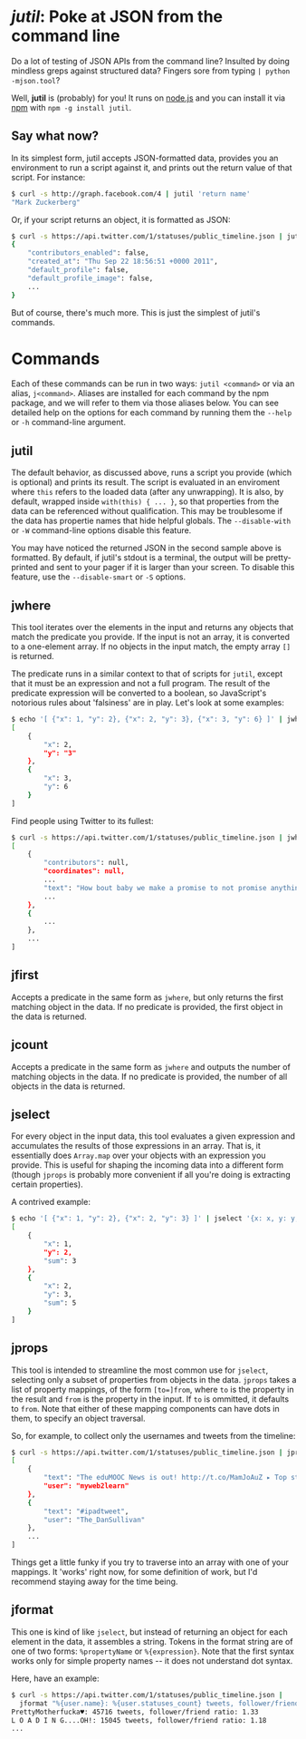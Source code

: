 *jutil*: Poke at JSON from the command line
===========================

Do a lot of testing of JSON APIs from the command line? Insulted by doing mindless greps against structured data? Fingers sore from typing `| python -mjson.tool`?

Well, **jutil** is (probably) for you! It runs on [node.js](http://nodejs.org) and you can install it via [npm](http://npmjs.org/) with `npm -g install jutil`.

Say what now?
------------
In its simplest form, jutil accepts JSON-formatted data, provides you an environment to run a script against it, and prints out the return value of that script. For instance:

````sh
$ curl -s http://graph.facebook.com/4 | jutil 'return name'
"Mark Zuckerberg"
````

Or, if your script returns an object, it is formatted as JSON:

```sh
$ curl -s https://api.twitter.com/1/statuses/public_timeline.json | jutil 'return this[0].user'
{
    "contributors_enabled": false,
    "created_at": "Thu Sep 22 18:56:51 +0000 2011",
    "default_profile": false,
    "default_profile_image": false,
    ...
}
```

But of course, there's much more. This is just the simplest of jutil's commands.


Commands
========

Each of these commands can be run in two ways: `jutil <command>` or via an alias, `j<command>`. Aliases are installed for each command by the npm package, and we will refer to them via those aliases below. You can see detailed help on the options for each command by running them the `--help` or `-h` command-line argument.

jutil
-----
The default behavior, as discussed above, runs a script you provide (which is optional) and prints its result. The script is evaluated in an enviroment where `this` refers to the loaded data (after any unwrapping). It is also, by default, wrapped inside `with(this) { ... }`, so that properties from the data can be referenced without qualification. This may be troublesome if the data has propertie names that hide helpful globals. The `--disable-with` or `-W` command-line options disable this feature.

You may have noticed the returned JSON in the second sample above is formatted. By default, if jutil's stdout is a terminal, the output will be pretty-printed and sent to your pager if it is larger than your screen. To disable this feature, use the `--disable-smart` or `-S` options.

jwhere
------
This tool iterates over the elements in the input and returns any objects that match the predicate you provide. If the input is not an array, it is converted to a one-element array. If no objects in the input match, the empty array `[]` is returned.

The predicate runs in a similar context to that of scripts for `jutil`, except that it must be an expression and not a full program. The result of the predicate expression will be converted to a boolean, so JavaScript's notorious rules about 'falsiness' are in play. Let's look at some examples:

````sh
$ echo '[ {"x": 1, "y": 2}, {"x": 2, "y": 3}, {"x": 3, "y": 6} ]' | jwhere 'x + y > 4'
[
    {
        "x": 2,
        "y": "3"
    },
    {
        "x": 3,
        "y": 6
    }
]
````

Find people using Twitter to its fullest:

````sh
$ curl -s https://api.twitter.com/1/statuses/public_timeline.json | jwhere 'text.length == 140'
[
    {
        "contributors": null,
        "coordinates": null,
        ...
        "text": "How bout baby we make a promise to not promise anything more than 1 night, complicated situations only get worse in the morning light #LadyA"
        ...
    },
    {
        ...
    },
    ...
]
````

jfirst
------

Accepts a predicate in the same form as `jwhere`, but only returns the first matching object in the data. If no predicate is provided, the first object in the data is returned.

jcount
------
Accepts a predicate in the same form as `jwhere` and outputs the number of matching objects in the data. If no predicate is provided, the number of all objects in the data is returned.

jselect
-------
For every object in the input data, this tool evaluates a given expression and accumulates the results of those expressions in an array. That is, it essentially does `Array.map` over your objects with an expression you provide. This is useful for shaping the incoming data into a different form (though `jprops` is probably more convenient if all you're doing is extracting certain properties).

A contrived example:

````sh
$ echo '[ {"x": 1, "y": 2}, {"x": 2, "y": 3} ]' | jselect '{x: x, y: y, sum: x + y}'
[
    {
        "x": 1,
        "y": 2,
        "sum": 3
    },
    {
        "x": 2,
        "y": 3,
        "sum": 5
    }
]
````

jprops
------
This tool is intended to streamline the most common use for `jselect`, selecting only a subset of properties from objects in the data. `jprops` takes a list of property mappings, of the form `[to=]from`, where `to` is the property in the result and `from` is the property in the input. If `to` is ommitted, it defaults to `from`. Note that either of these mapping components can have dots in them, to specify an object traversal.

So, for example, to collect only the usernames and tweets from the timeline:

````sh
$ curl -s https://api.twitter.com/1/statuses/public_timeline.json | jprops text user=user.screen_name
[
    {
        "text": "The eduMOOC News is out! http://t.co/MamJoAuZ ▸ Top stories today via @jupidu @jankenb2",
        "user": "myweb2learn"
    },
    {
        "text": "#ipadtweet",
        "user": "The_DanSullivan"
    },
    ...
]
````

Things get a little funky if you try to traverse into an array with one of your mappings. It 'works' right now, for some definition of work, but I'd recommend staying away for the time being.

jformat
-------
This one is kind of like `jselect`, but instead of returning an object for each element in the data, it assembles a string. Tokens in the format string are of one of two forms: `%propertyName` or `%{expression}`. Note that the first syntax works only for simple property names -- it does not understand dot syntax.

Here, have an example:

````sh
$ curl -s https://api.twitter.com/1/statuses/public_timeline.json |
  jformat "%{user.name}: %{user.statuses_count} tweets, follower/friend ratio: %{(user.followers_count / user.friends_count).toFixed(2)}"
PrettyMotherfucka♥: 45716 tweets, follower/friend ratio: 1.33
L O A D I N G....OH!: 15045 tweets, follower/friend ratio: 1.18
...
````
